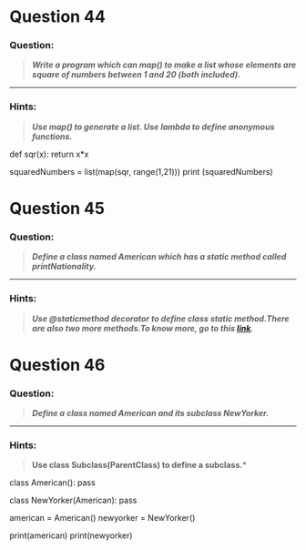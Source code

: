 # Question 44

### **Question:**
>***Write a program which can map() to make a list whose elements are square of numbers between 1 and 20 (both included).***

---------------

### Hints:
>***Use map() to generate a list. Use lambda to define anonymous functions.***



def sqr(x):
    return x*x

squaredNumbers = list(map(sqr, range(1,21)))
print (squaredNumbers)




# Question 45

### **Question:**
>***Define a class named American which has a static method called printNationality.***

---------------------
### Hints: 
>***Use @staticmethod decorator to define class static method.There are also two more methods.To know more, go to this [link](https://realpython.com/blog/python/instance-class-and-static-methods-demystified/).***





# Question 46

### **Question:**
>***Define a class named American and its subclass NewYorker.***

------------

### Hints: 
>**Use class Subclass(ParentClass) to define a subclass.***

class American():
    pass

class NewYorker(American):
    pass

american = American()
newyorker = NewYorker()

print(american)
print(newyorker)